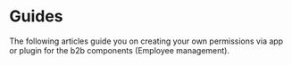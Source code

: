 # Guides

The following articles guide you on creating your own permissions via app or plugin for the b2b components (Employee management).

